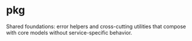# pkg

Shared foundations: error helpers and cross-cutting utilities that compose with core models without service-specific behavior.
